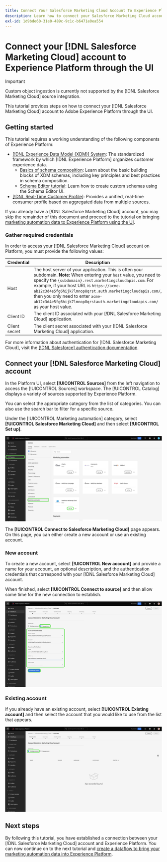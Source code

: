 ```yaml
---
title: Connect Your Salesforce Marketing Cloud Account To Experience Platform Through the UI
description: Learn how to connect your Salesforce Marketing Cloud account to Experience Platform through the UI.
exl-id: 1d9bde60-31e0-489c-9c1c-b6471e0ea554
---
```

# Connect your [!DNL Salesforce Marketing Cloud] account to Experience Platform through the UI

>[!IMPORTANT]
>
>Custom object ingestion is currently not supported by the [!DNL Salesforce Marketing Cloud] source integration.

This tutorial provides steps on how to connect your [!DNL Salesforce Marketing Cloud] account to Adobe Experience Platform through the UI.

## Getting started

This tutorial requires a working understanding of the following components of Experience Platform:

* [[!DNL Experience Data Model (XDM)] System](../../../../../xdm/home.md): The standardized framework by which [!DNL Experience Platform] organizes customer experience data.
  * [Basics of schema composition](../../../../../xdm/schema/composition.md): Learn about the basic building blocks of XDM schemas, including key principles and best practices in schema composition.
  * [Schema Editor tutorial](../../../../../xdm/tutorials/create-schema-ui.md): Learn how to create custom schemas using the Schema Editor UI.
* [[!DNL Real-Time Customer Profile]](../../../../../profile/home.md): Provides a unified, real-time consumer profile based on aggregated data from multiple sources.

If you already have a [!DNL Salesforce Marketing Cloud] account, you may skip the remainder of this document and proceed to the tutorial on [bringing marketing automation data to Experience Platform using the UI](../../dataflow/marketing-automation.md).

### Gather required credentials

In order to access your [!DNL Salesforce Marketing Cloud] account on Platform, you must provide the following values:

| Credential | Description |
| ---------- | ----------- |
| Host | The host server of your application. This is often your subdomain. **Note:** When entering your `host` value, you need to specify the `{subdomain}.rest.marketingcloudapis.com`. For example, if your host URL is `https://acme-ab12c3d4e5fg6hijk7lmnop8qrst.auth.marketingcloudapis.com/`, then you only need to enter `acme-ab12c3d4e5fg6hijk7lmnop8qrstauth.marketingcloudapis.com/` as your host value. |
| Client ID | The client ID associated with your [!DNL Salesforce Marketing Cloud] application. |
| Client secret | The client secret associated with your [!DNL Salesforce Marketing Cloud] application. |

For more information about authentication for [!DNL Salesforce Marketing Cloud], visit the [[!DNL Salesforce] authentication documentation](https://developer.salesforce.com/docs/atlas.en-us.mc-apis.meta/mc-apis/authentication.htm).

## Connect your [!DNL Salesforce Marketing Cloud] account

In the Platform UI, select **[!UICONTROL Sources]** from the left navigation to access the [!UICONTROL Sources] workspace. The [!UICONTROL Catalog] displays a variety of sources supported by Experience Platform.

You can select the appropriate category from the list of categories. You can also use the search bar to filter for a specific source.

Under the [!UICONTROL Marketing automation] category, select **[!UICONTROL Salesforce Marketing Cloud]** and then select **[!UICONTROL Set up]**.

![The sources catalog with the Salesforce Marketing Cloud source selected.](../../../../images/tutorials/create/salesforce-marketing-cloud/catalog.png)

The **[!UICONTROL Connect to Salesforce Marketing Cloud]** page appears. On this page, you can either create a new account or use an existing account.

### New account

To create a new account, select **[!UICONTROL New account]** and provide a name for your account, an optional description, and the authentication credentials that correspond with your [!DNL Salesforce Marketing Cloud] account.

When finished, select **[!UICONTROL Connect to source]** and then allow some time for the new connection to establish.

![The new account interface where you can authenticate a new account for Salesforce Marketing Cloud.](../../../../images/tutorials/create/salesforce-marketing-cloud/new.png)

### Existing account

If you already have an existing account, select **[!UICONTROL Existing account]** and then select the account that you would like to use from the list that appears.

![The existing account interface where you can select from a list of existing Salesforce Marketing Cloud accounts.](../../../../images/tutorials/create/salesforce-marketing-cloud/existing.png)

## Next steps

By following this tutorial, you have established a connection between your [!DNL Salesforce Marketing Cloud] account and Experience Platform. You can now continue on to the next tutorial and [create a dataflow to bring your marketing automation data into Experience Platform](../../dataflow/marketing-automation.md).
